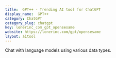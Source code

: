 ```yaml
---
title:  GPT++ - Trending AI tool for ChatGPT
display_name:  GPT++
category: ChatGPT
category_slug: chatgpt
key: lonerinc_com_gpt_opensesame
website: https://lonerinc.com/gpt/opensesame
layout: aitool
---
```


Chat with language models using various data types.
